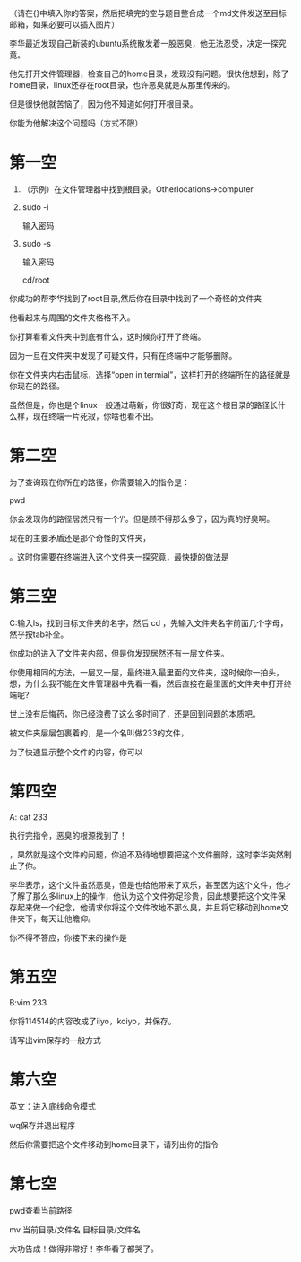 （请在{}中填入你的答案，然后把填完的空与题目整合成一个md文件发送至目标邮箱，如果必要可以插入图片）

李华最近发现自己新装的ubuntu系统散发着一股恶臭，他无法忍受，决定一探究竟。

他先打开文件管理器，检查自己的home目录，发现没有问题。很快他想到，除了home目录，linux还存在root目录，也许恶臭就是从那里传来的。

但是很快他就苦恼了，因为他不知道如何打开根目录。

你能为他解决这个问题吗（方式不限）

# 第一空

1. （示例）在文件管理器中找到根目录。Otherlocations->computer

2. sudo -i

   输入密码 

3. sudo -s

   输入密码

   cd/root



你成功的帮李华找到了root目录,然后你在目录中找到了一个奇怪的文件夹



他看起来与周围的文件夹格格不入。

你打算看看文件夹中到底有什么，这时候你打开了终端。

因为一旦在文件夹中发现了可疑文件，只有在终端中才能够删除。



你在文件夹内右击鼠标，选择“open in termial”，这样打开的终端所在的路径就是你现在的路径。

虽然但是，你也是个linux一般通过萌新，你很好奇，现在这个根目录的路径长什么样，现在终端一片死寂，你啥也看不出。



# 第二空

为了查询现在你所在的路径，你需要输入的指令是：

pwd



你会发现你的路径居然只有一个‘/’。但是顾不得那么多了，因为真的好臭啊。

现在的主要矛盾还是那个奇怪的文件夹，

。这时你需要在终端进入这个文件夹一探究竟，最快捷的做法是

# 第三空

C:输入ls，找到目标文件夹的名字，然后 cd ，先输入文件夹名字前面几个字母，然乎按tab补全。



你成功的进入了文件夹内部，但是你发现居然还有一层文件夹。



你使用相同的方法，一层又一层，最终进入最里面的文件夹，这时候你一拍头，想，为什么我不能在文件管理器中先看一看，然后直接在最里面的文件夹中打开终端呢?

世上没有后悔药，你已经浪费了这么多时间了，还是回到问题的本质吧。



被文件夹层层包裹着的，是一个名叫做233的文件，

为了快速显示整个文件的内容，你可以

# 第四空

A: cat 233





执行完指令，恶臭的根源找到了！

，果然就是这个文件的问题，你迫不及待地想要把这个文件删除，这时李华突然制止了你。

李华表示，这个文件虽然恶臭，但是也给他带来了欢乐，甚至因为这个文件，他才了解了那么多linux上的操作，他认为这个文件弥足珍贵，因此想要把这个文件保存起来做一个纪念，他请求你将这个文件改地不那么臭，并且将它移动到home文件夹下，每天让他瞻仰。

你不得不答应，你接下来的操作是

# 第五空



B:vim 233



你将114514的内容改成了iiyo，koiyo，并保存。

请写出vim保存的一般方式

# 第六空

英文：进入底线命令模式

wq保存并退出程序





然后你需要把这个文件移动到home目录下，请列出你的指令

# 第七空

pwd查看当前路径

mv 当前目录/文件名  目标目录/文件名



大功告成！做得非常好！李华看了都哭了。